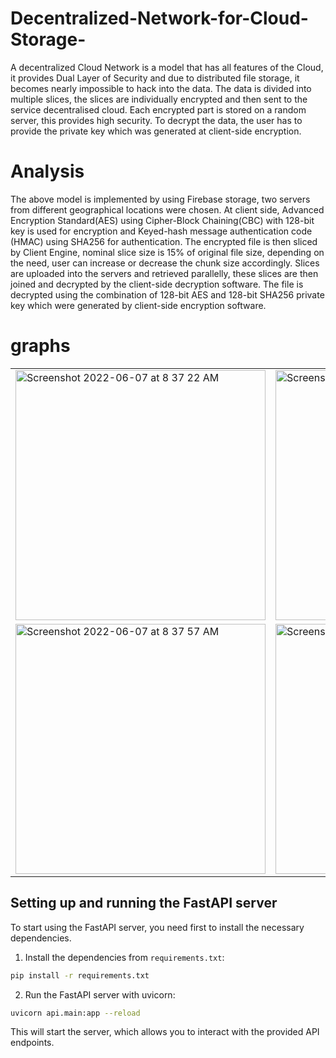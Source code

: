 # Decentralized-Network-for-Cloud-Storage-
A decentralized Cloud Network is a model that has all features of the Cloud, it provides  Dual Layer of Security and due to distributed file storage, it becomes nearly impossible to hack into the data. The data is divided into multiple slices, the slices are individually encrypted and then sent to the service decentralised cloud. Each encrypted part is stored on a random server, this provides high security. To decrypt the data, the user has to provide the private key which was generated at client-side encryption.

# Analysis

The above model is implemented by using Firebase storage, two servers from different geographical locations were chosen. At client side, Advanced Encryption Standard(AES) using Cipher-Block Chaining(CBC) with 128-bit key is used for encryption and Keyed-hash message authentication code (HMAC) using  SHA256  for authentication.
The encrypted file is then sliced by Client Engine, nominal slice size is 15% of original file size, depending on the need, user can increase or decrease the chunk size accordingly. Slices are uploaded into the servers and retrieved parallelly, these slices are then joined and decrypted by the client-side decryption software. The file is decrypted using the combination of 128-bit AES and 128-bit SHA256 private key which were generated by client-side encryption software.

# graphs

<table>
  <tr>
    <td><img width="400" alt="Screenshot 2022-06-07 at 8 37 22 AM" src="https://user-images.githubusercontent.com/65002995/172287444-086e5104-646f-464c-b5fc-1c045b825ef5.png">
</td>
     <td><img width="400" alt="Screenshot 2022-06-07 at 8 37 41 AM" src="https://user-images.githubusercontent.com/65002995/172287475-242ff533-3df8-4756-ab9b-15e446af63b8.png">
</td>
  </tr>
  <tr>
    <td><img width="400" alt="Screenshot 2022-06-07 at 8 37 57 AM" src="https://user-images.githubusercontent.com/65002995/172287507-ebd0c226-d410-487c-9561-9415ed3c2b03.png">
</td>
    <td><img width="400" alt="Screenshot 2022-06-07 at 8 38 17 AM" src="https://user-images.githubusercontent.com/65002995/172287525-1717d2a9-b4ec-4235-bb33-d6869d7e9969.png">
</td>
  </tr>
</table>

## Setting up and running the FastAPI server

To start using the FastAPI server, you need first to install the necessary dependencies.

1. Install the dependencies from `requirements.txt`:

```bash
pip install -r requirements.txt
```

2. Run the FastAPI server with uvicorn:

```bash
uvicorn api.main:app --reload
```

This will start the server, which allows you to interact with the provided API endpoints.

</section>





